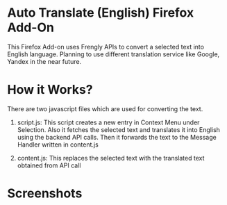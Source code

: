 # Auto Translate (English) Firefox Add-On

This Firefox Add-on uses Frengly APIs to convert a selected text into English language. 
Planning to use different translation service like Google, Yandex in the near future.

# How it Works?

There are two javascript files which are used for converting the text.

1) script.js: This script creates a new entry in Context Menu under Selection. Also it fetches the selected text and translates it into English using the backend API calls. Then it forwards the text to the Message Handler written in content.js

2) content.js: This replaces the selected text with the translated text obtained from API call

# Screenshots




